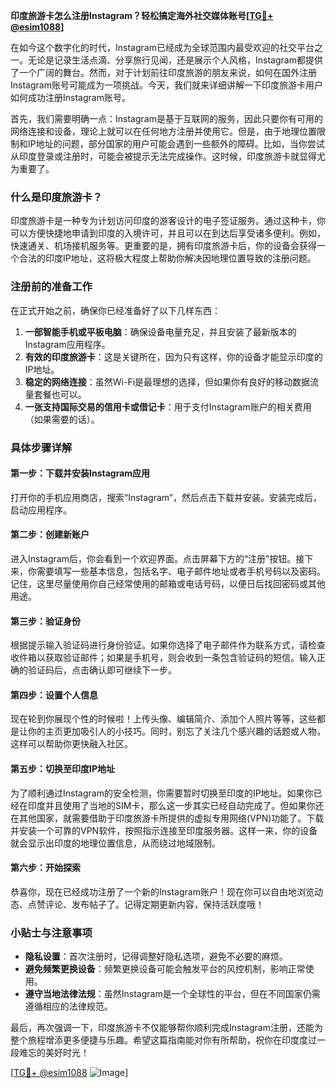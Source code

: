 **印度旅游卡怎么注册Instagram？轻松搞定海外社交媒体账号[[TG💪+ @esim1088](https://t.me/s/esim1088)]**

在如今这个数字化的时代，Instagram已经成为全球范围内最受欢迎的社交平台之一。无论是记录生活点滴、分享旅行见闻，还是展示个人风格，Instagram都提供了一个广阔的舞台。然而，对于计划前往印度旅游的朋友来说，如何在国外注册Instagram账号可能成为一项挑战。今天，我们就来详细讲解一下印度旅游卡用户如何成功注册Instagram账号。

首先，我们需要明确一点：Instagram是基于互联网的服务，因此只要你有可用的网络连接和设备，理论上就可以在任何地方注册并使用它。但是，由于地理位置限制和IP地址的问题，部分国家的用户可能会遇到一些额外的障碍。比如，当你尝试从印度登录或注册时，可能会被提示无法完成操作。这时候，印度旅游卡就显得尤为重要了。

### 什么是印度旅游卡？

印度旅游卡是一种专为计划访问印度的游客设计的电子签证服务。通过这种卡，你可以方便快捷地申请到印度的入境许可，并且可以在到达后享受诸多便利。例如，快速通关、机场接机服务等。更重要的是，拥有印度旅游卡后，你的设备会获得一个合法的印度IP地址，这将极大程度上帮助你解决因地理位置导致的注册问题。

### 注册前的准备工作

在正式开始之前，确保你已经准备好了以下几样东西：

1. **一部智能手机或平板电脑**：确保设备电量充足，并且安装了最新版本的Instagram应用程序。
2. **有效的印度旅游卡**：这是关键所在，因为只有这样，你的设备才能显示印度的IP地址。
3. **稳定的网络连接**：虽然Wi-Fi是最理想的选择，但如果你有良好的移动数据流量套餐也可以。
4. **一张支持国际交易的信用卡或借记卡**：用于支付Instagram账户的相关费用（如果需要的话）。

### 具体步骤详解

#### 第一步：下载并安装Instagram应用
打开你的手机应用商店，搜索“Instagram”，然后点击下载并安装。安装完成后，启动应用程序。

#### 第二步：创建新账户
进入Instagram后，你会看到一个欢迎界面。点击屏幕下方的“注册”按钮。接下来，你需要填写一些基本信息，包括名字、电子邮件地址或者手机号码以及密码。记住，这里尽量使用你自己经常使用的邮箱或电话号码，以便日后找回密码或其他用途。

#### 第三步：验证身份
根据提示输入验证码进行身份验证。如果你选择了电子邮件作为联系方式，请检查收件箱以获取验证邮件；如果是手机号，则会收到一条包含验证码的短信。输入正确的验证码后，点击确认即可继续下一步。

#### 第四步：设置个人信息
现在轮到你展现个性的时候啦！上传头像、编辑简介、添加个人照片等等，这些都是让你的主页更加吸引人的小技巧。同时，别忘了关注几个感兴趣的话题或人物，这样可以帮助你更快融入社区。

#### 第五步：切换至印度IP地址
为了顺利通过Instagram的安全检测，你需要暂时切换至印度的IP地址。如果你已经在印度并且使用了当地的SIM卡，那么这一步其实已经自动完成了。但如果你还在其他国家，就需要借助于印度旅游卡所提供的虚拟专用网络(VPN)功能了。下载并安装一个可靠的VPN软件，按照指示连接至印度服务器。这样一来，你的设备就会显示出印度的地理位置信息，从而绕过地域限制。

#### 第六步：开始探索
恭喜你，现在已经成功注册了一个新的Instagram账户！现在你可以自由地浏览动态、点赞评论、发布帖子了。记得定期更新内容，保持活跃度哦！

### 小贴士与注意事项

- **隐私设置**：首次注册时，记得调整好隐私选项，避免不必要的麻烦。
- **避免频繁更换设备**：频繁更换设备可能会触发平台的风控机制，影响正常使用。
- **遵守当地法律法规**：虽然Instagram是一个全球性的平台，但在不同国家仍需遵循相应的法律规范。

最后，再次强调一下，印度旅游卡不仅能够帮你顺利完成Instagram注册，还能为整个旅程增添更多便捷与乐趣。希望这篇指南能对你有所帮助，祝你在印度度过一段难忘的美好时光！

[[TG💪+ @esim1088](https://t.me/s/esim1088) ![Image](https://i.postimg.cc/4NQfJmqS/Snipaste-2025-05-13-00-14-12.png)]